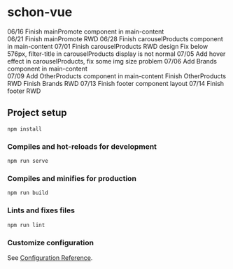 # schon-vue

06/16 Finish mainPromote component in main-content <br>
06/21 Finish mainPromote RWD
06/28 Finish carouselProducts component in main-content
07/01 Finish carouselProducts RWD design
      Fix below 576px, filter-title in carouselProducts display is not normal
07/05 Add hover effect in carouselProducts, fix some img size problem
07/06 Add Brands component in main-content   
07/09 Add OtherProducts component in main-content
      Finish OtherProducts RWD
      Finish Brands RWD
07/13 Finish footer component layout
07/14 Finish footer RWD

## Project setup
```
npm install
```

### Compiles and hot-reloads for development
```
npm run serve
```

### Compiles and minifies for production
```
npm run build
```

### Lints and fixes files
```
npm run lint
```

### Customize configuration
See [Configuration Reference](https://cli.vuejs.org/config/).
